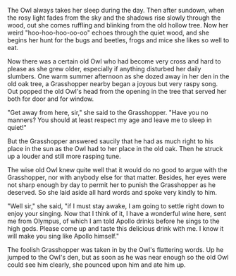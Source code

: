 The Owl always takes her sleep during the day. Then after
sundown, when the rosy light fades from the sky and the shadows
rise slowly through the wood, out she comes ruffling and blinking
from the old hollow tree. Now her weird "hoo-hoo-hoo-oo-oo"
echoes through the quiet wood, and she begins her hunt for the
bugs and beetles, frogs and mice she likes so well to eat.

Now there was a certain old Owl who had become very cross and
hard to please as she grew older, especially if anything
disturbed her daily slumbers. One warm summer afternoon as she
dozed away in her den in the old oak tree, a Grasshopper nearby
began a joyous but very raspy song. Out popped the old Owl's head
from the opening in the tree that served her both for door and
for window.

"Get away from here, sir," she said to the Grasshopper. "Have you
no manners? You should at least respect my age and leave me to
sleep in quiet!"

But the Grasshopper answered saucily that he had as much right to
his place in the sun as the Owl had to her place in the old oak.
Then he struck up a louder and still more rasping tune.

The wise old Owl knew quite well that it would do no good to
argue with the Grasshopper, nor with anybody else for that
matter. Besides, her eyes were not sharp enough by day to permit
her to punish the Grasshopper as he deserved. So she laid aside
all hard words and spoke very kindly to him.

"Well sir," she said, "if I must stay awake, I am going to settle
right down to enjoy your singing. Now that I think of it, I have
a wonderful wine here, sent me from Olympus, of which I am told
Apollo drinks before he sings to the high gods. Please come up
and taste this delicious drink with me. I know it will make you
sing like Apollo himself."

The foolish Grasshopper was taken in by the Owl's flattering
words. Up he jumped to the Owl's den, but as soon as he was near
enough so the old Owl could see him clearly, she pounced upon him
and ate him up.
